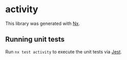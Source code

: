 # activity

This library was generated with [Nx](https://nx.dev).

## Running unit tests

Run `nx test activity` to execute the unit tests via [Jest](https://jestjs.io).
